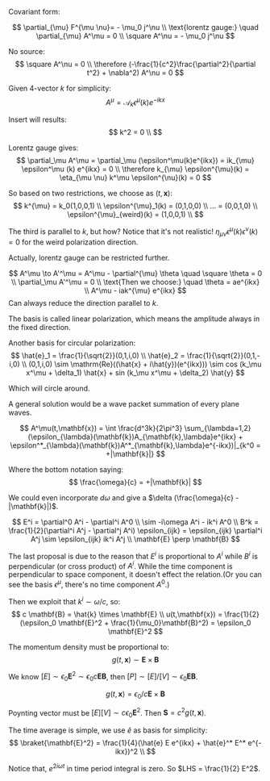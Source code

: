 Covariant form:

$$
\partial_{\mu} F^{\mu \nu}= - \mu_0 j^\nu \\
\text{lorentz gauge:} \quad \partial_{\mu} A^\mu = 0 \\
\square A^\nu = - \mu_0 j^\nu
$$

No source:
$$
\square A^\nu = 0 \\
\therefore (-\frac{1}{c^2}\frac{\partial^2}{\partial t^2} + \nabla^2) A^\nu = 0
$$

Given 4-vector $k$ for simplicity:
$$
A^\mu = \mathcal{A}_k \epsilon^\mu(k) e^{-ikx}
$$

Insert will results:
$$
k^2 = 0 \\
$$

Lorentz gauge gives:
$$
\partial_\mu A^\mu = \partial_\mu (\epsilon^\mu(k)e^{ikx}) = ik_{\mu} \epsilon^\mu (k) e^{ikx} = 0 \\
\therefore k_{\mu} \epsilon^{\mu}(k) = \eta_{\mu \nu} k^\mu \epsilon^{\nu}(k) = 0
$$

So based on two restrictions, we choose as $(t,\mathbf{x})$:
$$
k^{\mu} = k_0(1,0,0,1) \\
\epsilon^{\mu}_1(k) = (0,1,0,0) \\
... = (0,0,1,0) \\
\epsilon^{\mu}_{weird}(k) = (1,0,0,1) \\
$$

The third is parallel to $k$, but how? Notice that it's not realistic! $\eta_{\mu \nu} \epsilon^\mu(k) \epsilon^{\nu}(k) = 0$ for the weird polarization direction.

Actually, lorentz gauge can be restricted further.

$$
A^\mu \to A'^\mu = A^\mu - \partial^{\mu} \theta \quad \square \theta = 0 \\
\partial_\mu A'^\mu = 0 \\
\text{Then we choose:} \quad \theta = ae^{ikx} \\
A^\mu - iak^{\mu} e^{ikx}
$$
Can always reduce the direction parallel to $k$.

The basis is called linear polarization, which means the amplitude always in the fixed direction.

Another basis for circular polarization:
$$
\hat{e}_1 = \frac{1}{\sqrt{2}}(0,1,i,0) \\
\hat{e}_2 = \frac{1}{\sqrt{2}}(0,1,-i,0) \\
(0,1,i,0) \sim \mathrm{Re}((\hat{x} + i\hat{y})(e^{ikx})) \sim cos (k_\mu x^\mu + \delta_1) \hat{x} + sin (k_\mu x^\mu + \delta_2) \hat{y} 
$$

Which will circle around.

A general solution would be a wave packet summation of every plane waves. 

$$
A^\mu(t,\mathbf{x}) = \int \frac{d^3k}{2\pi^3} \sum_{\lambda=1,2}(\epsilon_{\lambda}(\mathbf{k})A_{\mathbf{k},\lambda}e^{ikx} + \epsilon^*_{\lambda}(\mathbf{k})A^*_{\mathbf{k},\lambda}e^{-ikx})|_{k^0 = +|\mathbf{k}|}
$$

Where the bottom notation saying:
$$
\frac{\omega}{c} = +|\mathbf{k}|
$$

We could even incorporate $d\omega$ and give a $\delta (\frac{\omega}{c} - |\mathbf{k}|)$.

$$
E^i = \partial^0 A^i - \partial^i A^0 \\
\sim -i\omega A^i - ik^i A^0 \\
B^k = \frac{1}{2}(\partial^i A^j - \partial^j A^i) \epsilon_{ijk} = \epsilon_{ijk} \partial^i A^j \sim \epsilon_{ijk} ik^i A^j \\
\mathbf{E} \perp \mathbf{B}
$$

The last proposal is due to the reason that $E^i$ is proportional to $A^i$ while $B^i$ is perpendicular (or cross product) of $A^i$. While the time component is perpendicular to space component, it doesn't effect the relation.(Or you can see the basis $\epsilon^\mu$, there's no time component $A^0$.)

Then we exploit that $k^i \sim \omega/c$, so:
$$
c \mathbf{B} = \hat{k} \times \mathbf{E} \\
u(t,\mathbf{x}) = \frac{1}{2}(\epsilon_0 \mathbf{E}^2 + \frac{1}{\mu_0}\mathbf{B}^2) = \epsilon_0 \mathbf{E}^2
$$

The momentum density must be proportional to:
$$
g(t,\mathbf{x}) \sim \mathbf{E} \times \mathbf{B}
$$

We know $[E] \sim \epsilon_0\mathbf{E}^2 \sim \epsilon_0 c \mathbf{E} \mathbf{B}$, then $[P] \sim [E]/[V] \sim \epsilon_0 \mathbf{E} \mathbf{B}$.

$$
g(t,\mathbf{x}) = \epsilon_0/c \mathbf{E} \times \mathbf{B} 
$$

Poynting vector must be $[E][V] \sim c \epsilon_0 \mathbf{E}^2$. Then $\mathbf{S} = c^2 g(t,\mathbf{x})$.

The time average is simple, we use $\hat{e}$ as basis for simplicity:
$$
\braket{\mathbf{E}^2} = \frac{1}{4}(\hat{e} E e^{ikx} + \hat{e}^* E^* e^{-ikx})^2 \\
$$

Notice that, $e^{2i\omega t}$ in time period integral is zero. So $LHS = \frac{1}{2} E^2$.

